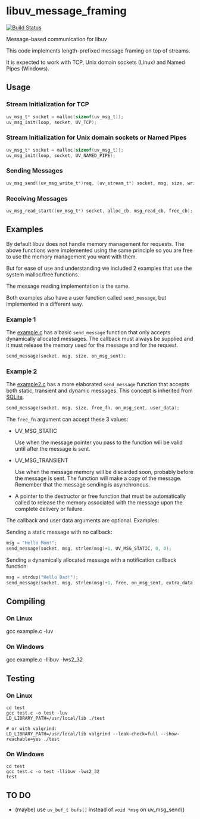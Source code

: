 # libuv_message_framing

[![Build Status](https://travis-ci.org/litesync/libuv_message_framing.svg?branch=master)](https://travis-ci.org/litesync/libuv_message_framing)

Message-based communication for libuv

This code implements length-prefixed message framing on top of streams.

It is expected to work with TCP, Unix domain sockets (Linux) and Named Pipes (Windows).


## Usage

### Stream Initialization for TCP

```C
uv_msg_t* socket = malloc(sizeof(uv_msg_t));
uv_msg_init(loop, socket, UV_TCP);
```

### Stream Initialization for Unix domain sockets or Named Pipes 

```C
uv_msg_t* socket = malloc(sizeof(uv_msg_t));
uv_msg_init(loop, socket, UV_NAMED_PIPE);
```

### Sending Messages

```C
uv_msg_send((uv_msg_write_t*)req, (uv_stream_t*) socket, msg, size, write_cb);
```

### Receiving Messages

```C
uv_msg_read_start((uv_msg_t*) socket, alloc_cb, msg_read_cb, free_cb);
```


## Examples

By default libuv does not handle memory management for requests. The above functions
were implemented using the same principle so you are free to use the memory management
you want with them.

But for ease of use and understanding we included 2 examples that use the system 
malloc/free functions.

The message reading implementation is the same.

Both examples also have a user function called `send_message`, but implemented in
a different way.

### Example 1

The [example.c](example.c) has a basic `send_message` function that only accepts 
dynamically allocated messages. The callback must always be supplied and it must
release the memory used for the message and for the request.

```C
send_message(socket, msg, size, on_msg_sent);
```

### Example 2

The [example2.c](example2.c) has a more elaborated `send_message` function that
accepts both static, transient and dynamic messages. This concept is
inherited from [SQLite](https://www.sqlite.org/c3ref/c_static.html).

```C
send_message(socket, msg, size, free_fn, on_msg_sent, user_data);
```

The `free_fn` argument can accept these 3 values:

 * UV_MSG_STATIC

   Use when the message pointer you pass to the function will be valid until after
   the message is sent.
   
 * UV_MSG_TRANSIENT
 
   Use when the message memory will be discarded soon, probably before the message
   is sent. The function will make a copy of the message. Remember that the 
   message sending is asynchronous.

 * A pointer to the destructor or free function that must be automatically called
   to release the memory associated with the message upon the complete delivery or
   failure.

The callback and user data arguments are optional. Examples:

Sending a static message with no callback:

```C
msg = "Hello Mom!";
send_message(socket, msg, strlen(msg)+1, UV_MSG_STATIC, 0, 0);
```

Sending a dynamically allocated message with a notification callback function:

```C
msg = strdup("Hello Dad!");
send_message(socket, msg, strlen(msg)+1, free, on_msg_sent, extra_data);
```


## Compiling

### On Linux

gcc example.c -luv

### On Windows

gcc example.c -llibuv -lws2_32


## Testing

### On Linux

    cd test
    gcc test.c -o test -luv
    LD_LIBRARY_PATH=/usr/local/lib ./test
    
    # or with valgrind:
    LD_LIBRARY_PATH=/usr/local/lib valgrind --leak-check=full --show-reachable=yes ./test

### On Windows

    cd test
    gcc test.c -o test -llibuv -lws2_32
    test


## TO DO

 * (maybe) use `uv_buf_t bufs[]` instead of `void *msg` on uv_msg_send()

